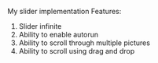 My slider implementation
Features:
1. Slider infinite
2. Ability to enable autorun
3. Ability to scroll through multiple pictures
4. Ability to scroll using drag and drop